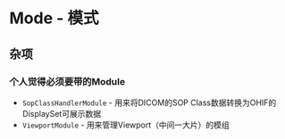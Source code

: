 # Mode - 模式

## 杂项

### 个人觉得必须要带的Module

* `SopClassHandlerModule` - 用来将DICOM的SOP Class数据转换为OHIF的DisplaySet可展示数据
* `ViewportModule` - 用来管理Viewport（中间一大片）的模组


